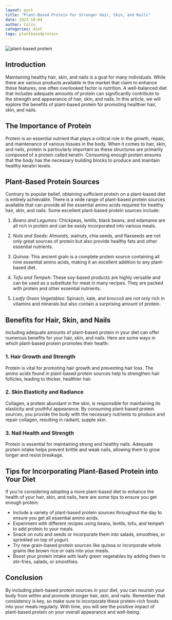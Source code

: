 ```yaml
---
layout: post
title: "Plant-Based Protein for Stronger Hair, Skin, and Nails"
date: 2023-10-04
author: Colin
categories: diet
tags: plantbasedprotein
---
```


![plant-based protein](https://source.unsplash.com/1600x900/?protein)

## Introduction
Maintaining healthy hair, skin, and nails is a goal for many individuals. While there are various products available in the market that claim to enhance these features, one often overlooked factor is nutrition. A well-balanced diet that includes adequate amounts of protein can significantly contribute to the strength and appearance of hair, skin, and nails. In this article, we will explore the benefits of plant-based protein for promoting healthier hair, skin, and nails.

## The Importance of Protein
Protein is an essential nutrient that plays a critical role in the growth, repair, and maintenance of various tissues in the body. When it comes to hair, skin, and nails, protein is particularly important as these structures are primarily composed of a protein called keratin. Consuming enough protein ensures that the body has the necessary building blocks to produce and maintain healthy keratin levels.

## Plant-Based Protein Sources
Contrary to popular belief, obtaining sufficient protein on a plant-based diet is entirely achievable. There is a wide range of plant-based protein sources available that can provide all the essential amino acids required for healthy hair, skin, and nails. Some excellent plant-based protein sources include:

1. *Beans and Legumes:* Chickpeas, lentils, black beans, and edamame are all rich in protein and can be easily incorporated into various meals.

2. *Nuts and Seeds:* Almonds, walnuts, chia seeds, and flaxseeds are not only great sources of protein but also provide healthy fats and other essential nutrients.

3. *Quinoa:* This ancient grain is a complete protein source containing all nine essential amino acids, making it an excellent addition to any plant-based diet.

4. *Tofu and Tempeh:* These soy-based products are highly versatile and can be used as a substitute for meat in many recipes. They are packed with protein and other essential nutrients.

5. *Leafy Green Vegetables:* Spinach, kale, and broccoli are not only rich in vitamins and minerals but also contain a surprising amount of protein.

## Benefits for Hair, Skin, and Nails
Including adequate amounts of plant-based protein in your diet can offer numerous benefits for your hair, skin, and nails. Here are some ways in which plant-based protein promotes their health:

### 1. Hair Growth and Strength
Protein is vital for promoting hair growth and preventing hair loss. The amino acids found in plant-based protein sources help to strengthen hair follicles, leading to thicker, healthier hair.

### 2. Skin Elasticity and Radiance
Collagen, a protein abundant in the skin, is responsible for maintaining its elasticity and youthful appearance. By consuming plant-based protein sources, you provide the body with the necessary nutrients to produce and repair collagen, resulting in radiant, supple skin.

### 3. Nail Health and Strength
Protein is essential for maintaining strong and healthy nails. Adequate protein intake helps prevent brittle and weak nails, allowing them to grow longer and resist breakage.

## Tips for Incorporating Plant-Based Protein into Your Diet
If you're considering adopting a more plant-based diet to enhance the health of your hair, skin, and nails, here are some tips to ensure you get enough protein:

- Include a variety of plant-based protein sources throughout the day to ensure you get all essential amino acids.
- Experiment with different recipes using beans, lentils, tofu, and tempeh to add protein to your meals.
- Snack on nuts and seeds or incorporate them into salads, smoothies, or sprinkled on top of yogurt.
- Try new grain-based protein sources like quinoa or incorporate whole grains like brown rice or oats into your meals.
- Boost your protein intake with leafy green vegetables by adding them to stir-fries, salads, or smoothies.

## Conclusion
By including plant-based protein sources in your diet, you can nourish your body from within and promote stronger hair, skin, and nails. Remember that consistency is key, so make sure to incorporate these protein-rich foods into your meals regularly. With time, you will see the positive impact of plant-based protein on your overall appearance and well-being.
